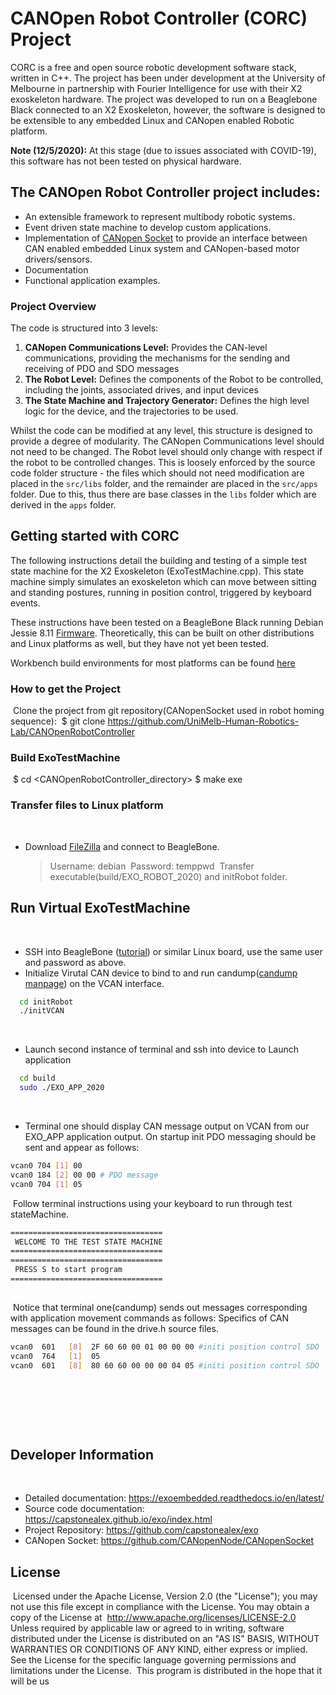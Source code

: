 # CANOpen Robot Controller (CORC) Project

CORC is a free and open source robotic development software stack, written in C++. The project has been under development at the University of Melbourne in partnership with Fourier Intelligence for use with their X2 exoskeleton hardware. The project was developed to run on a Beaglebone Black connected to an X2 Exoskeleton, however, the software is designed to be extensible to any embedded Linux and CANopen enabled Robotic platform.

**Note (12/5/2020):** At this stage (due to issues associated with COVID-19), this software has not been tested on physical hardware. 

## The CANOpen Robot Controller project includes:

- An extensible framework to represent multibody robotic systems.
- Event driven state machine to develop custom applications. 
- Implementation of [CANopen Socket](https://github.com/CANopenNode/CANopenSocket) to provide an interface between CAN enabled embedded Linux system and CANopen-based motor drivers/sensors.
- Documentation
- Functional application examples.

### Project Overview

The code is structured into 3 levels:

1. **CANopen Communications Level:** Provides the CAN-level communications, providing the mechanisms for the sending and receiving of PDO and SDO messages
2. **The Robot Level:** Defines the components of the Robot to be controlled, including the joints, associated drives, and input devices
3. **The State Machine and Trajectory Generator:** Defines the high level logic for the device, and the trajectories to be used. 

Whilst the code can be modified at any level, this structure is designed to provide a degree of modularity. The CANopen Communications level should not need to be changed. The Robot level should only change with respect if the robot to be controlled changes. This is loosely enforced by the source code folder structure - the files which should not need modification are placed in the `src/libs` folder, and the remainder are placed in the `src/apps` folder. Due to this, thus there are base classes in the `libs` folder which are derived in the `apps` folder. 

## Getting started with CORC

The following instructions detail the building and testing of a simple test state machine for the X2 Exoskeleton (ExoTestMachine.cpp). This state machine simply simulates an exoskeleton which can move between sitting and standing postures, running in position control, triggered by keyboard events. 

These instructions have been tested on a BeagleBone Black running Debian Jessie 8.11 [Firmware](http://beagleboard.org/latest-images). Theoretically, this can be built on other distributions and Linux platforms as well, but they have not yet been tested.

Workbench build environments for most platforms can be found [here](https://exoembedded.readthedocs.io/en/latest/workbench/)

### How to get the Project

​
Clone the project from git repository(CANopenSocket used in robot homing sequence):
​
\$ git clone https://github.com/UniMelb-Human-Robotics-Lab/CANOpenRobotController
​

### Build ExoTestMachine

​
$ cd <CANOpenRobotController_directory>
    $ make exe
​

### Transfer files to Linux platform

​

- Download [FileZilla](https://filezilla-project.org/) and connect to BeagleBone.
  ​
  > Username: debian
  > ​
  > Password: temppwd
  > ​
  > Transfer executable(build/EXO_ROBOT_2020) and initRobot folder.
  > ​

## Run Virtual ExoTestMachine

​

- SSH into BeagleBone ([tutorial](https://elinux.org/Beagleboard:Terminal_Shells)) or similar Linux board, use the same user and password as above.
- Initialize Virutal CAN device to bind to and run candump([candump manpage](https://manpages.debian.org/testing/can-utils/candump.1.en.html)) on the VCAN interface.
  ​

```bash
  cd initRobot
  ./initVCAN
```

​

- Launch second instance of terminal and ssh into device to Launch application
  ​

```bash
  cd build
  sudo ./EXO_APP_2020
```

​

- Terminal one should display CAN message output on VCAN from our EXO_APP application output. On startup init PDO messaging should be sent and appear as follows:
  ​

```bash
vcan0 704 [1] 00
vcan0 184 [2] 00 00 # PDO message
vcan0 704 [1] 05
```

​
Follow terminal instructions using your keyboard to run through test stateMachine.
​

```bash
==================================
 WELCOME TO THE TEST STATE MACHINE
==================================
==================================
 PRESS S to start program
==================================
​
```

​
Notice that terminal one(candump) sends out messages corresponding with application movement commands as follows:
Specifics of CAN messages can be found in the drive.h source files.
​

```bash
vcan0  601   [8]  2F 60 60 00 01 00 00 00 #initi position control SDO
vcan0  764   [1]  05
vcan0  601   [8]  80 60 60 00 00 00 04 05 #initi position control SDO
```

​

<!-- ## Run ExoTestMachine on X2
​
Running on the X2 Robot is very similar to the virutal CAN set up, with one adjustment and -->

​

<!-- ### TODO: Event Driven State machine
explain me -->

​

## Developer Information

​

- Detailed documentation: https://exoembedded.readthedocs.io/en/latest/
- Source code documentation: https://capstonealex.github.io/exo/index.html
- Project Repository: https://github.com/capstonealex/exo
- CANopen Socket: https://github.com/CANopenNode/CANopenSocket
  ​

## License

​
Licensed under the Apache License, Version 2.0 (the "License"); you may not use this file except in compliance with the License. You may obtain a copy of the License at
​
http://www.apache.org/licenses/LICENSE-2.0
Unless required by applicable law or agreed to in writing, software distributed under the License is distributed on an "AS IS" BASIS, WITHOUT WARRANTIES OR CONDITIONS OF ANY KIND, either express or implied. See the License for the specific language governing permissions and limitations under the License.
​
This program is distributed in the hope that it will be us

<!-- ## Maintainers -->
